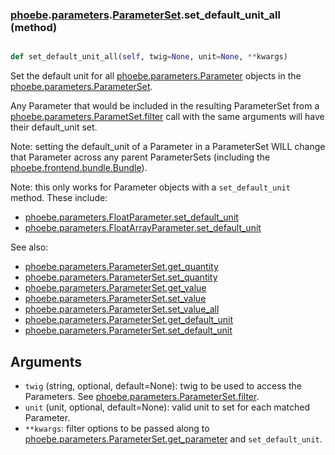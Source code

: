 ### [phoebe](phoebe.md).[parameters](phoebe.parameters.md).[ParameterSet](phoebe.parameters.ParameterSet.md).set_default_unit_all (method)


```py

def set_default_unit_all(self, twig=None, unit=None, **kwargs)

```



Set the default unit for all [phoebe.parameters.Parameter](phoebe.parameters.Parameter.md) objects in the
[phoebe.parameters.ParameterSet](phoebe.parameters.ParameterSet.md).

Any Parameter that would be included in the resulting ParameterSet
from a [phoebe.parameters.ParametSet.filter](phoebe.parameters.ParametSet.filter.md) call with the same arguments
will have their default_unit set.

Note: setting the default_unit of a Parameter in a ParameterSet WILL
change that Parameter across any parent ParameterSets (including
the [phoebe.frontend.bundle.Bundle](phoebe.frontend.bundle.Bundle.md)).

Note: this only works for Parameter objects with a `set_default_unit` method.
These include:
* [phoebe.parameters.FloatParameter.set_default_unit](phoebe.parameters.FloatParameter.set_default_unit.md)
* [phoebe.parameters.FloatArrayParameter.set_default_unit](phoebe.parameters.FloatArrayParameter.set_default_unit.md)

See also:
* [phoebe.parameters.ParameterSet.get_quantity](phoebe.parameters.ParameterSet.get_quantity.md)
* [phoebe.parameters.ParameterSet.set_quantity](phoebe.parameters.ParameterSet.set_quantity.md)
* [phoebe.parameters.ParameterSet.get_value](phoebe.parameters.ParameterSet.get_value.md)
* [phoebe.parameters.ParameterSet.set_value](phoebe.parameters.ParameterSet.set_value.md)
* [phoebe.parameters.ParameterSet.set_value_all](phoebe.parameters.ParameterSet.set_value_all.md)
* [phoebe.parameters.ParameterSet.get_default_unit](phoebe.parameters.ParameterSet.get_default_unit.md)
* [phoebe.parameters.ParameterSet.set_default_unit](phoebe.parameters.ParameterSet.set_default_unit.md)


Arguments
----------
* `twig` (string, optional, default=None): twig to be used to access
    the Parameters.  See [phoebe.parameters.ParameterSet.filter](phoebe.parameters.ParameterSet.filter.md).
* `unit` (unit, optional, default=None): valid unit to set for each
    matched Parameter.
* `**kwargs`: filter options to be passed along to
    [phoebe.parameters.ParameterSet.get_parameter](phoebe.parameters.ParameterSet.get_parameter.md) and
    `set_default_unit`.

